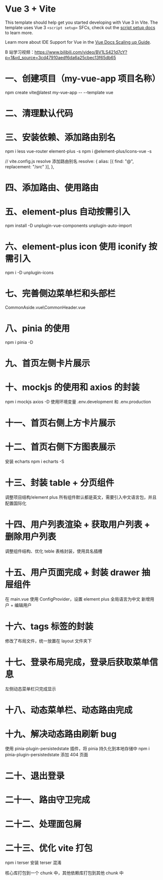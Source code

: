 # Vue 3 + Vite

This template should help get you started developing with Vue 3 in Vite. The template uses Vue 3 `<script setup>` SFCs, check out the [script setup docs](https://v3.vuejs.org/api/sfc-script-setup.html#sfc-script-setup) to learn more.

Learn more about IDE Support for Vue in the [Vue Docs Scaling up Guide](https://vuejs.org/guide/scaling-up/tooling.html#ide-support).

B 站学习视频：https://www.bilibili.com/video/BV1LS421d7cY?p=1&vd_source=3cd47910aedf6da6a25cbec13f65db65

# 一、创建项目（my-vue-app 项目名称）

npm create vite@latest my-vue-app -- --template vue

# 二、清理默认代码

# 三、安装依赖、添加路由别名

npm i less vue-router element-plus -s
npm i @element-plus/icons-vue -s

// vite.config.js resolve 添加路由别名
resolve: {
alias: [{ find: "@", replacement: "/src" }],
},

# 四、添加路由、使用路由

# 五、element-plus 自动按需引入

npm install -D unplugin-vue-components unplugin-auto-import

# 六、element-plus icon 使用 iconify 按需引入

npm i -D unplugin-icons

# 七、完善侧边菜单栏和头部栏

CommonAside.vue\CommonHeader.vue

# 八、pinia 的使用

npm i pinia -D

# 九、首页左侧卡片展示

# 十、mockjs 的使用和 axios 的封装

npm i mockjs axios -D
使用环境变量 .env.development 和 .env.production

# 十一、首页右侧上方卡片展示

# 十二、首页右侧下方图表展示

安装 echarts npm i echarts -S

# 十三、封装 table + 分页组件

调整项目结构/element plus 所有组件默认都是英文，需要引入中文语言包，并且配置国际化

# 十四、用户列表渲染 + 获取用户列表 + 删除用户列表

调整组件结构、优化 teble 表格封装，使用具名插槽

# 十五、用户页面完成 + 封装 drawer 抽屉组件

在 main.vue 使用 ConfigProvider，设置 element plus 全局语言为中文
新增用户 + 编辑用户

# 十六、tags 标签的封装

修改了布局文件，统一放置在 layout 文件夹下

# 十七、登录布局完成，登录后获取菜单信息

左侧动态菜单栏只完成显示

# 十八、动态菜单栏、动态路由完成

# 十九、解决动态路由刷新 bug

使用 pinia-plugin-persistedstate 插件，将 pinia 持久化到本地存储中
npm i pinia-plugin-persistedstate
添加 404 页面

# 二十、退出登录

# 二十一、路由守卫完成

# 二十二、处理面包屑

# 二十三、优化 vite 打包

npm i terser
安装 terser 混淆

核心库打包到一个 chunk 中，其他依赖库打包到其他 chunk 中
